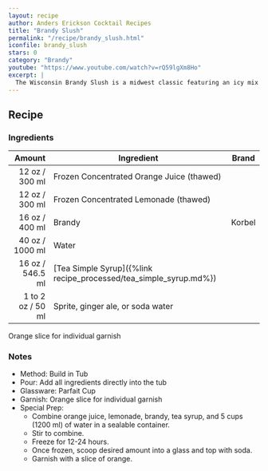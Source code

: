 ```yaml
---
layout: recipe
author: Anders Erickson Cocktail Recipes
title: "Brandy Slush"
permalink: "/recipe/brandy_slush.html"
iconfile: brandy_slush
stars: 0
category: "Brandy"
youtube: "https://www.youtube.com/watch?v=rQ59lgXm8Ho"
excerpt: |
  The Wisconsin Brandy Slush is a midwest classic featuring an icy mix of fruit juice, tea, and brandy. This boozy punch is perfect to serve at your next party.<br><br>For a wintery twist, substitute the juice concentrates with cranberry and lime. Top with spicy ginger ale. Garnish with a sprig of rosemary.
---
```


## Recipe

### Ingredients

|            Amount | Ingredient                                                        | Brand  |
| ----------------: | ----------------------------------------------------------------- | ------ |
|    12 oz / 300 ml | Frozen Concentrated Orange Juice (thawed)                         |
|    12 oz / 300 ml | Frozen Concentrated Lemonade (thawed)                             |
|    16 oz / 400 ml | Brandy                                                            | Korbel |
|   40 oz / 1000 ml | Water                                                             |
|  16 oz / 546.5 ml | [Tea Simple Syrup]({%link recipe_processed/tea_simple_syrup.md%}) |
| 1 to 2 oz / 50 ml | Sprite, ginger ale, or soda water                                 |

Orange slice for individual garnish

### Notes

- Method: Build in Tub
- Pour: Add all ingredients directly into the tub
- Glassware: Parfait Cup
- Garnish: Orange slice for individual garnish
- Special Prep:
  - Combine orange juice, lemonade, brandy, tea syrup, and 5 cups (1200 ml) of water in a sealable container.
  - Stir to combine.
  - Freeze for 12-24 hours.
  - Once frozen, scoop desired amount into a glass and top with soda.
  - Garnish with a slice of orange.
